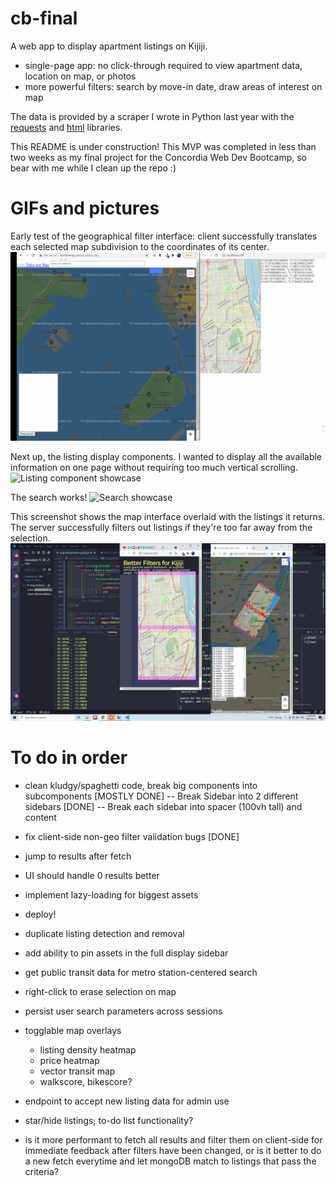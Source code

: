 # cb-final
A web app to display apartment listings on Kijiji. 
- single-page app: no click-through required to view apartment data, location on map, or photos
- more powerful filters: search by move-in date, draw areas of interest on map

The data is provided by a scraper I wrote in Python last year with the [requests](https://pypi.org/project/requests/) and [html](https://docs.python.org/3/library/html.html) libraries.

This README is under construction! This MVP was completed in less than two weeks as my final project for the Concordia Web Dev Bootcamp, so bear with me while I clean up the repo :)

# GIFs and pictures
Early test of the geographical filter interface: client successfully translates each selected map subdivision to the coordinates of its center.
![Map grid test](https://github.com/omarbenmegdoul/cb-final/blob/main/mapgrid%20proof.gif?raw=true)

Next up, the listing display components. I wanted to display all the available information on one page without requiring too much vertical scrolling. 
![Listing component showcase](https://github.com/omarbenmegdoul/cb-final/blob/main/listing%20animation.gif?raw=true)

The search works!
![Search showcase](https://github.com/omarbenmegdoul/cb-final/blob/main/search%20filters.gif?raw=true)

This screenshot shows the map interface overlaid with the listings it returns. The server successfully filters out listings if they're too far away from the selection.
![alt text](https://github.com/omarbenmegdoul/cb-final/blob/main/proof2.png?raw=true)


# To do in order
- clean kludgy/spaghetti code, break big components into subcomponents [MOSTLY DONE]
-- Break Sidebar into 2 different sidebars [DONE]
-- Break each sidebar into spacer (100vh tall) and content

- fix client-side non-geo filter validation bugs [DONE]
- jump to results after fetch
- UI should handle 0 results better
- implement lazy-loading for biggest assets
- deploy!
- duplicate listing detection and removal
- add ability to pin assets in the full display sidebar
- get public transit data for metro station-centered search
- right-click to erase selection on map
- persist user search parameters across sessions
- togglable map overlays
  - listing density heatmap
  - price heatmap
  - vector transit map
  - walkscore, bikescore?
- endpoint to accept new listing data for admin use
- star/hide listings; to-do list functionality?
- is it more performant to fetch all results and filter them on client-side for immediate feedback after filters have been changed, or is it better to do a new fetch everytime and let mongoDB match to listings that pass the criteria?
